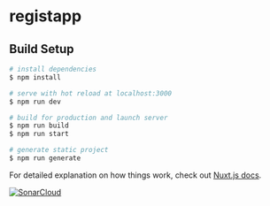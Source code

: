 # registapp

## Build Setup

```bash
# install dependencies
$ npm install

# serve with hot reload at localhost:3000
$ npm run dev

# build for production and launch server
$ npm run build
$ npm run start

# generate static project
$ npm run generate
```

For detailed explanation on how things work, check out [Nuxt.js docs](https://nuxtjs.org).

[![SonarCloud](https://sonarcloud.io/images/project_badges/sonarcloud-black.svg)](https://sonarcloud.io/dashboard?id=ladwig_fiwis-exam-registration)
